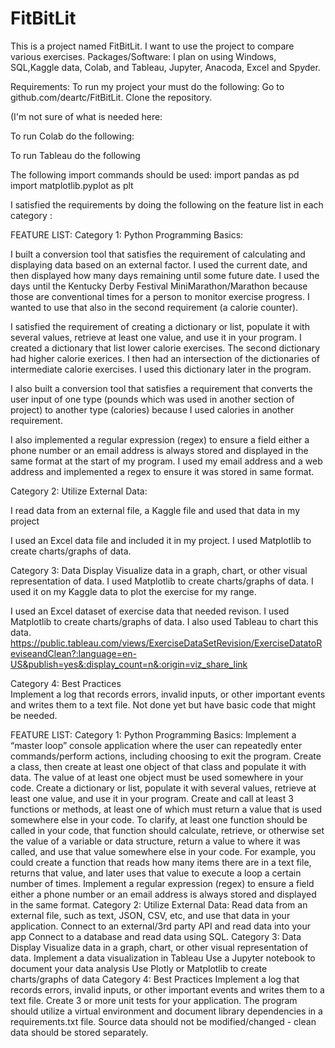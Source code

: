 # FitBitLit
This is a  project named FitBitLit.   I want to use the project to compare various exercises. 
Packages/Software:
I  plan on using Windows, SQL,Kaggle data, Colab, and Tableau, Jupyter, Anacoda, Excel and Spyder.  

Requirements:
To run my project your must do the following: Go to github.com/deartc/FitBitLit.  Clone the repository. 


(I'm not sure of what is needed here:

To run Colab do the following:



To run Tableau do the following


The following import commands should be used:  import pandas as pd
import matplotlib.pyplot as plt


 
 I satisfied the requirements by doing the following on the feature list in each category :
 

FEATURE LIST:
Category 1: Python Programming Basics:

I built a conversion tool that satisfies the requirement of calculating and displaying data based on an external factor. I used the current date, and then displayed how many days remaining until some future date. I used the days until the Kentucky Derby Festival MiniMarathon/Marathon because those are conventional times for a person to monitor exercise progress. I wanted to use that also in the second requirement (a calorie counter).



I satisfied the requirement of creating a dictionary or list, populate it with several values, retrieve at least one value, and use it in your program. I created a dictionary that list lower calorie exercises. The second dictionary had higher calorie exerices. I then had an intersection of the dictionaries of intermediate calorie exercises. I used this dictionary later in the program.



I also built a conversion tool that satisfies a requirement that converts the user input of one type (pounds which was used in another section of project) to another type (calories) because I used calories in another requirement.

I also implemented a regular expression (regex) to ensure a field either a phone number or an email address is always stored and
displayed in the same format at the start of my program. I used my email address and a web address and  implemented a regex to ensure it was stored in same format.




Category 2: Utilize External Data:

I read data from an external file, a Kaggle file and used that data in my project



I used an Excel data file and included it in my project.  I used  Matplotlib to create charts/graphs of data. 





Category 3: Data Display
Visualize data in a graph, chart, or other visual representation of data.
I used  Matplotlib to create charts/graphs of data.   I used it on my Kaggle data to plot the exercise for my range.


I used an Excel dataset of exercise data that needed revison. I used  Matplotlib to create charts/graphs of data. 
 I also used Tableau to chart this data.   https://public.tableau.com/views/ExerciseDataSetRevision/ExerciseDatatoReviseandClean?:language=en-US&publish=yes&:display_count=n&:origin=viz_share_link






Category 4: Best Practices  
Implement a log that records errors, invalid inputs, or other important events and writes them to a text file.
Not done yet but have basic code that might be needed.





FEATURE LIST:
Category 1: Python Programming Basics:
Implement a “master loop” console application where the user can repeatedly enter commands/perform actions, including choosing to exit the program.	
Create a class, then create at least one object of that class and populate it with data. The value of at least one object must be used somewhere in your code.
Create a dictionary or list, populate it with several values, retrieve at least one value, and use it in your program.
Create and call at least 3 functions or methods, at least one of which must return a value that is used somewhere else in your code. To clarify, at least one function should be called in your code, that function should calculate, retrieve, or otherwise set the value of a variable or data structure, return a value to where it was called, and use that value somewhere else in your code. For example, you could create a function that reads how many items there are in a text file, returns that value, and later uses that value to execute a loop a certain number of times.
Implement a regular expression (regex) to ensure a field either a phone number or an email address is always stored and displayed in the same format.
Category 2: Utilize External Data:
Read data from an external file, such as text, JSON, CSV, etc, and use that data in your application.
Connect to an external/3rd party API and read data into your app
Connect to a database and read data using SQL.
Category 3: Data Display
Visualize data in a graph, chart, or other visual representation of data.
Implement a data visualization in Tableau
Use a Jupyter notebook to document your data analysis 
Use Plotly or Matplotlib to create charts/graphs of data
Category 4: Best Practices
Implement a log that records errors, invalid inputs, or other important events and writes them to a text file.
Create 3 or more unit tests for your application.
The program should utilize a virtual environment and document library dependencies in a requirements.txt file.
Source data should not be modified/changed - clean data should be stored separately.








